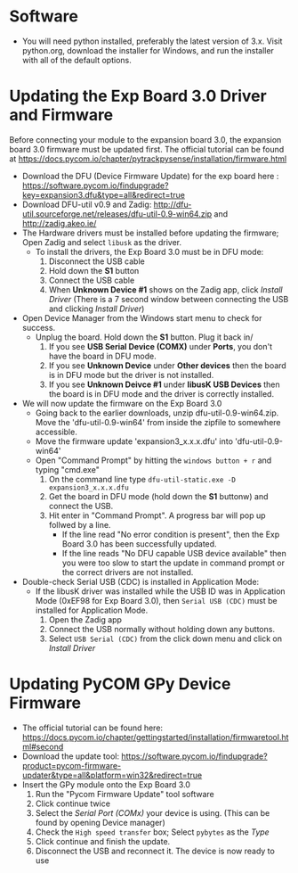 # Software
- You will need python installed, preferably the latest version of 3.x. Visit python.org, download the installer for Windows, and run the installer with all of the default options.
# Updating the Exp Board 3.0 Driver and Firmware
Before connecting your module to the expansion board 3.0, the expansion board 3.0 firmware must be updated first.
The official tutorial can be found at https://docs.pycom.io/chapter/pytrackpysense/installation/firmware.html
- Download the DFU (Device Firmware Update) for the exp board here : https://software.pycom.io/findupgrade?key=expansion3.dfu&type=all&redirect=true
- Download DFU-util v0.9 and Zadig: http://dfu-util.sourceforge.net/releases/dfu-util-0.9-win64.zip and http://zadig.akeo.ie/
- The Hardware drivers must be installed before updating the firmware; Open Zadig and select `libusk` as the driver. 
  * To install the drivers, the Exp Board 3.0 must be in DFU mode:
     1. Disconnect the USB cable
     2. Hold down the **S1** button 
     3. Connect the USB cable
     4. When **Unknown Device #1** shows on the Zadig app, click *Install Driver* (There is a 7 second window between connecting the USB and clicking *Install Driver*)
- Open Device Manager from the Windows start menu to check for success.
  * Unplug the board. Hold down the **S1** button. Plug it back in/
    1. If you see **USB Serial Device (COMX)** under **Ports**, you don't have the board in DFU mode.
    2. If you see **Unknown Device** under **Other devices** then the board is in DFU mode but the driver is not installed.
    3. If you see **Unknown Deivce #1** under **libusK USB Devices**  then the board is in DFU mode and the driver is correctly installed.
- We will now update the firmware on the Exp Board 3.0
  * Going back to the earlier downloads, unzip dfu-util-0.9-win64.zip. Move the 'dfu-util-0.9-win64' from inside the zipfile to somewhere accessible.
  * Move the firmware update 'expansion3_x.x.x.dfu' into 'dfu-util-0.9-win64'
  * Open "Command Prompt" by hitting the `windows button + r` and typing "cmd.exe"
    1. On the command line type `dfu-util-static.exe -D expansion3_x.x.x.dfu`
    2. Get the board in DFU mode (hold down the **S1** buttonw) and connect the USB.
    3. Hit enter in "Command Prompt". A progress bar will pop up follwed by a line. 
        * If the line read "No error condition is present", then the Exp Board 3.0 has been successfully updated. 
        * If the line reads "No DFU capable USB device available" then you were too slow to start the update in command prompt or the correct drivers are not installed.
- Double-check Serial USB (CDC) is installed in Application Mode:
  * If the libusK driver was installed while the USB ID was in Application Mode (0xEF98 for Exp Board 3.0), then `Serial USB (CDC)` must be installed for Application Mode.
    1. Open the Zadig app
    2. Connect the USB normally without holding down any buttons.
    2. Select `USB Serial (CDC)` from the click down menu and click on *Install Driver*
# Updating PyCOM GPy Device Firmware
- The official tutorial can be found here: https://docs.pycom.io/chapter/gettingstarted/installation/firmwaretool.html#second
- Download the update tool: https://software.pycom.io/findupgrade?product=pycom-firmware-updater&type=all&platform=win32&redirect=true
- Insert the GPy module onto the Exp Board 3.0
  1. Run the "Pycom Firmware Update" tool software
  2. Click continue twice
  3. Select the *Serial Port (COMx)* your device is using. (This can be found by opening Device manager)
  4. Check the `High speed transfer` box; Select `pybytes` as the *Type*
  5. Click continue and finish the update.
  6. Disconnect the USB and reconnect it. The device is now ready to use
